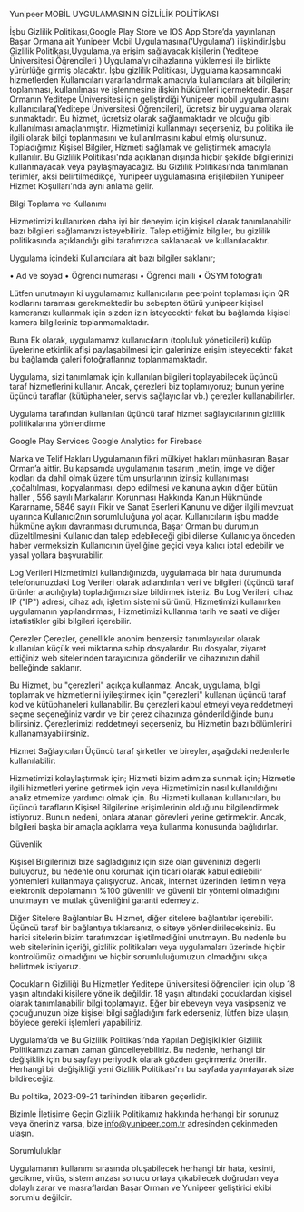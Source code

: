 Yunipeer MOBİL UYGULAMASININ GİZLİLİK POLİTİKASI

İşbu Gizlilik Politikası,Google Play Store ve IOS App Store’da yayınlanan Başar Ormana ait Yunipeer Mobil Uygulamasına(‘Uygulama’) ilişkindir.İşbu Gizlilik Politikası,Uygulama,ya erişim sağlayacak kişilerin (Yeditepe Üniversitesi Öğrencileri ) Uygulama’yı cihazlarına yüklemesi ile birlikte yürürlüğe girmiş olacaktır.
İşbu gizlilik Politikası, Uygulama kapsamındaki hizmetlerden Kullanıcıları yararlandırmak amacıyla kullanıcılara ait bilgilerin; toplanması, kullanılması ve işlenmesine ilişkin hükümleri içermektedir.
Başar Ormanın Yeditepe Üniversitesi için geliştirdiği Yunipeer mobil uygulamasını kullanıcılara(Yeditepe Üniversitesi Öğrencileri), ücretsiz bir uygulama olarak sunmaktadır. Bu hizmet, ücretsiz olarak sağlanmaktadır ve olduğu gibi kullanılması amaçlanmıştır.
Hizmetimizi kullanmayı seçerseniz, bu politika ile ilgili olarak bilgi toplanmasını ve kullanılmasını kabul etmiş olursunuz. Topladığımız Kişisel Bilgiler, Hizmeti sağlamak ve geliştirmek amacıyla kullanılır. Bu Gizlilik Politikası'nda açıklanan dışında hiçbir şekilde bilgilerinizi kullanmayacak veya paylaşmayacağız.
Bu Gizlilik Politikası'nda tanımlanan terimler, aksi belirtilmedikçe, Yunipeer uygulamasına erişilebilen Yunipeer Hizmet Koşulları'nda aynı anlama gelir.



Bilgi Toplama ve Kullanımı

Hizmetimizi kullanırken daha iyi bir deneyim için kişisel olarak tanımlanabilir bazı bilgileri sağlamanızı isteyebiliriz. Talep ettiğimiz bilgiler, bu gizlilik politikasında açıklandığı gibi tarafımızca saklanacak ve kullanılacaktır.

Uygulama içindeki Kullanıcılara ait bazı bilgiler saklanır;

•	Ad ve soyad
•	Öğrenci numarası
•	Öğrenci maili
•	ÖSYM fotoğrafı


Lütfen unutmayın ki uygulamamız kullanıcıların peerpoint toplaması için QR kodlarını taraması gerekmektedir bu sebepten ötürü yunipeer kişisel kameranızı kullanmak için sizden izin isteyecektir fakat bu bağlamda kişisel kamera bilgileriniz toplanmamaktadır.

Buna Ek olarak, uygulamamız kullanıcıların (topluluk yöneticileri) kulüp üyelerine etkinlik afişi paylaşabilmesi için galerinize erişim isteyecektir fakat bu bağlamda galeri fotoğraflarınız toplanmamaktadır.


Uygulama, sizi tanımlamak için kullanılan bilgileri toplayabilecek üçüncü taraf hizmetlerini kullanır. Ancak, çerezleri biz toplamıyoruz; bunun yerine üçüncü taraflar (kütüphaneler, servis sağlayıcılar vb.) çerezler kullanabilirler.

Uygulama tarafından kullanılan üçüncü taraf hizmet sağlayıcılarının gizlilik politikalarına yönlendirme

Google Play Services
Google Analytics for Firebase


Marka ve Telif Hakları
Uygulamanın fikri mülkiyet hakları münhasıran Başar Orman’a aittir. Bu kapsamda uygulamanın tasarım ,metin, imge ve diğer kodları da dahil olmak üzere tüm unsurlarının izinsiz kullanılması ,çoğaltılması, kopyalanması, depo edilmesi ve kanuna aykırı diğer bütün haller , 556 sayılı Markaların Korunması Hakkında Kanun Hükmünde Kararname, 5846 sayılı Fikir ve Sanat Eserleri Kanunu ve diğer ilgili mevzuat uyarınca Kullanıcı2nın sorumluluğuna yol açar. Kullanıcıların işbu madde hükmüne aykırı davranması durumunda, Başar Orman bu durumun düzeltilmesini Kullanıcıdan talep edebileceği gibi dilerse Kullanıcıya önceden haber vermeksizin Kullanıcının üyeliğine geçici veya kalıcı iptal  edebilir ve yasal yollara başvurabilir.

Log Verileri
Hizmetimizi kullandığınızda, uygulamada bir hata durumunda telefonunuzdaki Log Verileri olarak adlandırılan veri ve bilgileri (üçüncü taraf ürünler aracılığıyla) topladığımızı size bildirmek isteriz. Bu Log Verileri, cihaz IP ("IP") adresi, cihaz adı, işletim sistemi sürümü, Hizmetimizi kullanırken uygulamanın yapılandırması, Hizmetimizi kullanma tarih ve saati ve diğer istatistikler gibi bilgileri içerebilir.

Çerezler
Çerezler, genellikle anonim benzersiz tanımlayıcılar olarak kullanılan küçük veri miktarına sahip dosyalardır. Bu dosyalar, ziyaret ettiğiniz web sitelerinden tarayıcınıza gönderilir ve cihazınızın dahili belleğinde saklanır.

Bu Hizmet, bu "çerezleri" açıkça kullanmaz. Ancak, uygulama, bilgi toplamak ve hizmetlerini iyileştirmek için "çerezleri" kullanan üçüncü taraf kod ve kütüphaneleri kullanabilir. Bu çerezleri kabul etmeyi veya reddetmeyi seçme seçeneğiniz vardır ve bir çerez cihazınıza gönderildiğinde bunu bilirsiniz. Çerezlerimizi reddetmeyi seçerseniz, bu Hizmetin bazı bölümlerini kullanamayabilirsiniz.

Hizmet Sağlayıcıları
Üçüncü taraf şirketler ve bireyler, aşağıdaki nedenlerle kullanılabilir:

Hizmetimizi kolaylaştırmak için;
Hizmeti bizim adımıza sunmak için;
Hizmetle ilgili hizmetleri yerine getirmek için veya
Hizmetimizin nasıl kullanıldığını analiz etmemize yardımcı olmak için.
Bu Hizmeti kullanan kullanıcıları, bu üçüncü tarafların Kişisel Bilgilerine erişimlerinin olduğunu bilgilendirmek istiyoruz. Bunun nedeni, onlara atanan görevleri yerine getirmektir. Ancak, bilgileri başka bir amaçla açıklama veya kullanma konusunda bağlıdırlar.




Güvenlik

Kişisel Bilgilerinizi bize sağladığınız için size olan güveninizi değerli buluyoruz, bu nedenle onu korumak için ticari olarak kabul edilebilir yöntemleri kullanmaya çalışıyoruz. Ancak, internet üzerinden iletimin veya elektronik depolamanın %100 güvenilir ve güvenli bir yöntemi olmadığını unutmayın ve mutlak güvenliğini garanti edemeyiz.

Diğer Sitelere Bağlantılar
Bu Hizmet, diğer sitelere bağlantılar içerebilir. Üçüncü taraf bir bağlantıya tıklarsanız, o siteye yönlendirileceksiniz. Bu harici sitelerin bizim tarafımızdan işletilmediğini unutmayın. Bu nedenle bu web sitelerinin içeriği, gizlilik politikaları veya uygulamaları üzerinde hiçbir kontrolümüz olmadığını ve hiçbir sorumluluğumuzun olmadığını sıkça belirtmek istiyoruz.

Çocukların Gizliliği
Bu Hizmetler Yeditepe üniversitesi öğrencileri için olup 18 yaşın altındaki kişilere yönelik değildir. 18 yaşın altındaki çocuklardan kişisel olarak tanımlanabilir bilgi toplamayız. Eğer bir ebeveyn veya vasipseniz ve çocuğunuzun bize kişisel bilgi sağladığını fark ederseniz, lütfen bize ulaşın, böylece gerekli işlemleri yapabiliriz.

Uygulama’da ve Bu Gizlilik Politikası’nda Yapılan Değişiklikler
Gizlilik Politikamızı zaman zaman güncelleyebiliriz. Bu nedenle, herhangi bir değişiklik için bu sayfayı periyodik olarak gözden geçirmeniz önerilir. Herhangi bir değişikliği yeni Gizlilik Politikası'nı bu sayfada yayınlayarak size bildireceğiz.

Bu politika, 2023-09-21 tarihinden itibaren geçerlidir.

Bizimle İletişime Geçin
Gizlilik Politikamız hakkında herhangi bir sorunuz veya öneriniz varsa, bize info@yunipeer.com.tr adresinden çekinmeden ulaşın.



Sorumluluklar

Uygulamanın kullanımı sırasında oluşabilecek herhangi bir hata, kesinti, gecikme, virüs, sistem arızası sonucu ortaya çıkabilecek doğrudan veya dolaylı zarar ve masraflardan Başar Orman ve Yunipeer geliştirici ekibi sorumlu değildir.